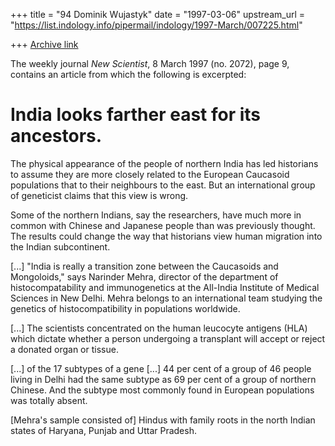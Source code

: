 +++
title = "94 Dominik Wujastyk"
date = "1997-03-06"
upstream_url = "https://list.indology.info/pipermail/indology/1997-March/007225.html"

+++
[Archive link](https://list.indology.info/pipermail/indology/1997-March/007225.html)



The weekly journal _New Scientist_, 8 March 1997 (no. 2072), page 9,
contains an article from which the following is excerpted:

India looks farther east for its ancestors.
============================================

The physical appearance of the people of northern India has led historians
to assume they are more closely related to the European Caucasoid
populations that to their neighbours to the east.  But an international
group of geneticist claims that this view is wrong.

Some of the northern Indians, say the researchers, have much more in common
with Chinese and Japanese people than was previously thought.  The results
could change the way that historians view human migration into the Indian
subcontinent.

[...] "India is really a transition zone between the Caucasoids and
Mongoloids," says Narinder Mehra, director of the department of
histocompatability and immunogenetics at the All-India Institute of Medical
Sciences in New Delhi. Mehra belongs to an international team studying the
genetics of histocompatibility in populations worldwide.

[...] The scientists concentrated on the human leucocyte antigens (HLA)
which dictate whether a person undergoing a transplant will accept or reject
a donated organ or tissue.

[...] of the 17 subtypes of a gene [...] 44 per cent of a group of 46 people
living in Delhi had the same subtype as 69 per cent of a group of northern
Chinese.  And the subtype most commonly found in European populations was
totally absent.  

[Mehra's sample consisted of] Hindus with family roots in the north Indian
states of Haryana, Punjab and Uttar Pradesh.







